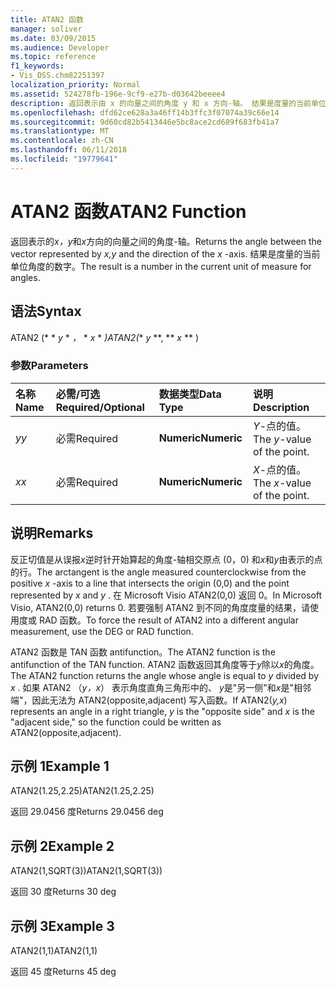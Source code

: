 ```yaml
---
title: ATAN2 函数
manager: soliver
ms.date: 03/09/2015
ms.audience: Developer
ms.topic: reference
f1_keywords:
- Vis_DSS.chm82251397
localization_priority: Normal
ms.assetid: 524278fb-196e-9cf9-e27b-d03642beeee4
description: 返回表示由 x 的向量之间的角度 y 和 x 方向-轴。 结果是度量的当前单位角度的数字。
ms.openlocfilehash: dfd62ce628a3a46ff14b3ffc3f07074a39c66e14
ms.sourcegitcommit: 9d60cd82b5413446e5bc8ace2cd689f683fb41a7
ms.translationtype: MT
ms.contentlocale: zh-CN
ms.lasthandoff: 06/11/2018
ms.locfileid: "19779641"
---
```

# <a name="atan2-function"></a><span data-ttu-id="72698-104">ATAN2 函数</span><span class="sxs-lookup"><span data-stu-id="72698-104">ATAN2 Function</span></span>

<span data-ttu-id="72698-105">返回表示的*x，y*和*x*方向的向量之间的角度-轴。</span><span class="sxs-lookup"><span data-stu-id="72698-105">Returns the angle between the vector represented by  *x,y*  and the direction of the  *x*  -axis.</span></span> <span data-ttu-id="72698-106">结果是度量的当前单位角度的数字。</span><span class="sxs-lookup"><span data-stu-id="72698-106">The result is a number in the current unit of measure for angles.</span></span> 
  
## <a name="syntax"></a><span data-ttu-id="72698-107">语法</span><span class="sxs-lookup"><span data-stu-id="72698-107">Syntax</span></span>

<span data-ttu-id="72698-108">ATAN2 (* * *y* * *，* * *x* * *)</span><span class="sxs-lookup"><span data-stu-id="72698-108">ATAN2(** *y* **, ** *x* ** )</span></span> 
  
### <a name="parameters"></a><span data-ttu-id="72698-109">参数</span><span class="sxs-lookup"><span data-stu-id="72698-109">Parameters</span></span>

|<span data-ttu-id="72698-110">**名称**</span><span class="sxs-lookup"><span data-stu-id="72698-110">**Name**</span></span>|<span data-ttu-id="72698-111">**必需/可选**</span><span class="sxs-lookup"><span data-stu-id="72698-111">**Required/Optional**</span></span>|<span data-ttu-id="72698-112">**数据类型**</span><span class="sxs-lookup"><span data-stu-id="72698-112">**Data Type**</span></span>|<span data-ttu-id="72698-113">**说明**</span><span class="sxs-lookup"><span data-stu-id="72698-113">**Description**</span></span>|
|:-----|:-----|:-----|:-----|
| <span data-ttu-id="72698-114">_y_</span><span class="sxs-lookup"><span data-stu-id="72698-114">_y_</span></span> <br/> |<span data-ttu-id="72698-115">必需</span><span class="sxs-lookup"><span data-stu-id="72698-115">Required</span></span>  <br/> |<span data-ttu-id="72698-116">**Numeric**</span><span class="sxs-lookup"><span data-stu-id="72698-116">**Numeric**</span></span> <br/> |<span data-ttu-id="72698-117">_Y_-点的值。</span><span class="sxs-lookup"><span data-stu-id="72698-117">The  _y_-value of the point.</span></span>  <br/> |
| <span data-ttu-id="72698-118">_x_</span><span class="sxs-lookup"><span data-stu-id="72698-118">_x_</span></span> <br/> |<span data-ttu-id="72698-119">必需</span><span class="sxs-lookup"><span data-stu-id="72698-119">Required</span></span>  <br/> |<span data-ttu-id="72698-120">**Numeric**</span><span class="sxs-lookup"><span data-stu-id="72698-120">**Numeric**</span></span> <br/> |<span data-ttu-id="72698-121">_X_-点的值。</span><span class="sxs-lookup"><span data-stu-id="72698-121">The  _x_-value of the point.</span></span>  <br/> |
   
## <a name="remarks"></a><span data-ttu-id="72698-122">说明</span><span class="sxs-lookup"><span data-stu-id="72698-122">Remarks</span></span>

<span data-ttu-id="72698-123">反正切值是从误报*x*逆时针开始算起的角度-轴相交原点 (0，0) 和*x*和*y*由表示的点的行。</span><span class="sxs-lookup"><span data-stu-id="72698-123">The arctangent is the angle measured counterclockwise from the positive  *x*  -axis to a line that intersects the origin (0,0) and the point represented by  *x*  and  *y*  .</span></span> <span data-ttu-id="72698-124">在 Microsoft Visio ATAN2(0,0) 返回 0。</span><span class="sxs-lookup"><span data-stu-id="72698-124">In Microsoft Visio, ATAN2(0,0) returns 0.</span></span> <span data-ttu-id="72698-125">若要强制 ATAN2 到不同的角度度量的结果，请使用度或 RAD 函数。</span><span class="sxs-lookup"><span data-stu-id="72698-125">To force the result of ATAN2 into a different angular measurement, use the DEG or RAD function.</span></span> 
  
<span data-ttu-id="72698-126">ATAN2 函数是 TAN 函数 antifunction。</span><span class="sxs-lookup"><span data-stu-id="72698-126">The ATAN2 function is the antifunction of the TAN function.</span></span> <span data-ttu-id="72698-127">ATAN2 函数返回其角度等于*y*除以*x*的角度。</span><span class="sxs-lookup"><span data-stu-id="72698-127">The ATAN2 function returns the angle whose angle is equal to  *y*  divided by  *x*  .</span></span> <span data-ttu-id="72698-128">如果 ATAN2 （*y，x*） 表示角度直角三角形中的、 *y*是"另一侧"和*x*是"相邻端"，因此无法为 ATAN2(opposite,adjacent) 写入函数。</span><span class="sxs-lookup"><span data-stu-id="72698-128">If ATAN2(*y,x*) represents an angle in a right triangle,  *y*  is the "opposite side" and  *x*  is the "adjacent side," so the function could be written as ATAN2(opposite,adjacent).</span></span> 
  
## <a name="example-1"></a><span data-ttu-id="72698-129">示例 1</span><span class="sxs-lookup"><span data-stu-id="72698-129">Example 1</span></span>

<span data-ttu-id="72698-130">ATAN2(1.25,2.25)</span><span class="sxs-lookup"><span data-stu-id="72698-130">ATAN2(1.25,2.25)</span></span>
  
<span data-ttu-id="72698-131">返回 29.0456 度</span><span class="sxs-lookup"><span data-stu-id="72698-131">Returns 29.0456 deg</span></span>
  
## <a name="example-2"></a><span data-ttu-id="72698-132">示例 2</span><span class="sxs-lookup"><span data-stu-id="72698-132">Example 2</span></span>

<span data-ttu-id="72698-133">ATAN2(1,SQRT(3))</span><span class="sxs-lookup"><span data-stu-id="72698-133">ATAN2(1,SQRT(3))</span></span>
  
<span data-ttu-id="72698-134">返回 30 度</span><span class="sxs-lookup"><span data-stu-id="72698-134">Returns 30 deg</span></span>
  
## <a name="example-3"></a><span data-ttu-id="72698-135">示例 3</span><span class="sxs-lookup"><span data-stu-id="72698-135">Example 3</span></span>

<span data-ttu-id="72698-136">ATAN2(1,1)</span><span class="sxs-lookup"><span data-stu-id="72698-136">ATAN2(1,1)</span></span>
  
<span data-ttu-id="72698-137">返回 45 度</span><span class="sxs-lookup"><span data-stu-id="72698-137">Returns 45 deg</span></span>
  

